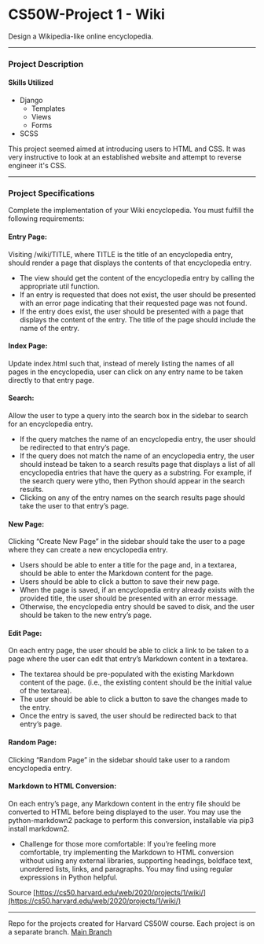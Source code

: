 # CS50W-Project 1 - Wiki
Design a Wikipedia-like online encyclopedia.

---

### Project Description
#### Skills Utilized
- Django
  - Templates
  - Views
  - Forms
- SCSS   

This project seemed aimed at introducing users to HTML and CSS. It was very instructive to look at an established website and attempt to reverse engineer it's CSS. 

---

### Project Specifications
Complete the implementation of your Wiki encyclopedia. You must fulfill the following requirements:

#### Entry Page: 
Visiting /wiki/TITLE, where TITLE is the title of an encyclopedia entry, should render a page that displays the contents of that encyclopedia entry.
- The view should get the content of the encyclopedia entry by calling the appropriate util function.
- If an entry is requested that does not exist, the user should be presented with an error page indicating that their requested page was not found.
- If the entry does exist, the user should be presented with a page that displays the content of the entry. The title of the page should include the name of the entry.
#### Index Page: 
Update index.html such that, instead of merely listing the names of all pages in the encyclopedia, user can click on any entry name to be taken directly to that entry page.
#### Search: 
Allow the user to type a query into the search box in the sidebar to search for an encyclopedia entry.
- If the query matches the name of an encyclopedia entry, the user should be redirected to that entry’s page.
- If the query does not match the name of an encyclopedia entry, the user should instead be taken to a search results page that displays a list of all encyclopedia entries that have the query as a substring. For example, if the search query were ytho, then Python should appear in the search results.
- Clicking on any of the entry names on the search results page should take the user to that entry’s page.
#### New Page: 
Clicking “Create New Page” in the sidebar should take the user to a page where they can create a new encyclopedia entry.
- Users should be able to enter a title for the page and, in a textarea, should be able to enter the Markdown content for the page.
- Users should be able to click a button to save their new page.
- When the page is saved, if an encyclopedia entry already exists with the provided title, the user should be presented with an error message.
- Otherwise, the encyclopedia entry should be saved to disk, and the user should be taken to the new entry’s page.
#### Edit Page: 
On each entry page, the user should be able to click a link to be taken to a page where the user can edit that entry’s Markdown content in a textarea.
- The textarea should be pre-populated with the existing Markdown content of the page. (i.e., the existing content should be the initial value of the textarea).
- The user should be able to click a button to save the changes made to the entry.
- Once the entry is saved, the user should be redirected back to that entry’s page.
#### Random Page: 
Clicking “Random Page” in the sidebar should take user to a random encyclopedia entry.
#### Markdown to HTML Conversion: 
On each entry’s page, any Markdown content in the entry file should be converted to HTML before being displayed to the user. You may use the python-markdown2 package to perform this conversion, installable via pip3 install markdown2.
- Challenge for those more comfortable: If you’re feeling more comfortable, try implementing the Markdown to HTML conversion without using any external libraries, supporting headings, boldface text, unordered lists, links, and paragraphs. You may find using regular expressions in Python helpful.


Source [https://cs50.harvard.edu/web/2020/projects/1/wiki/](https://cs50.harvard.edu/web/2020/projects/1/wiki/)

---

Repo for the projects created for Harvard CS50W course. Each project is on a separate branch. [Main Branch](https://github.com/kevinbeirne1/CS50W-Projects) 

